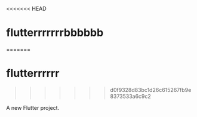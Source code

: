 <<<<<<< HEAD
# flutterrrrrrrbbbbbb
=======
# flutterrrrrr
>>>>>>> d0f9328d83bc1d26c615267fb9e8373533a6c9c2

A new Flutter project.
